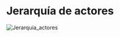 # Jerarquía de actores
![Jerarquia_actores](https://github.com/user-attachments/assets/3cdcc456-4b7a-4089-87bf-da6e85fb45b3)

